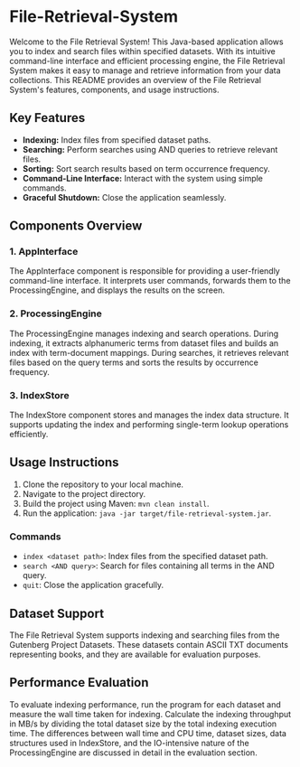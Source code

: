 # File-Retrieval-System

Welcome to the File Retrieval System! This Java-based application allows you to index and search files within specified datasets. With its intuitive command-line interface and efficient processing engine, the File Retrieval System makes it easy to manage and retrieve information from your data collections. This README provides an overview of the File Retrieval System's features, components, and usage instructions.

## Key Features

- **Indexing:** Index files from specified dataset paths.
- **Searching:** Perform searches using AND queries to retrieve relevant files.
- **Sorting:** Sort search results based on term occurrence frequency.
- **Command-Line Interface:** Interact with the system using simple commands.
- **Graceful Shutdown:** Close the application seamlessly.

## Components Overview

### 1. AppInterface
The AppInterface component is responsible for providing a user-friendly command-line interface. It interprets user commands, forwards them to the ProcessingEngine, and displays the results on the screen.

### 2. ProcessingEngine
The ProcessingEngine manages indexing and search operations. During indexing, it extracts alphanumeric terms from dataset files and builds an index with term-document mappings. During searches, it retrieves relevant files based on the query terms and sorts the results by occurrence frequency.

### 3. IndexStore
The IndexStore component stores and manages the index data structure. It supports updating the index and performing single-term lookup operations efficiently.

## Usage Instructions

1. Clone the repository to your local machine.
2. Navigate to the project directory.
3. Build the project using Maven: `mvn clean install`.
4. Run the application: `java -jar target/file-retrieval-system.jar`.

### Commands
- `index <dataset path>`: Index files from the specified dataset path.
- `search <AND query>`: Search for files containing all terms in the AND query.
- `quit`: Close the application gracefully.

## Dataset Support

The File Retrieval System supports indexing and searching files from the Gutenberg Project Datasets. These datasets contain ASCII TXT documents representing books, and they are available for evaluation purposes.

## Performance Evaluation

To evaluate indexing performance, run the program for each dataset and measure the wall time taken for indexing. Calculate the indexing throughput in MB/s by dividing the total dataset size by the total indexing execution time. The differences between wall time and CPU time, dataset sizes, data structures used in IndexStore, and the IO-intensive nature of the ProcessingEngine are discussed in detail in the evaluation section.

